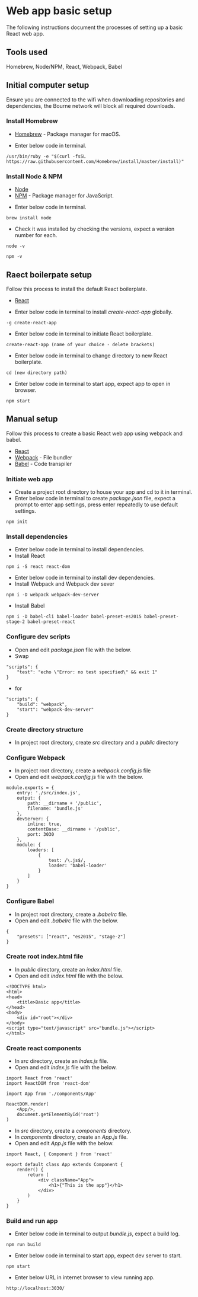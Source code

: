 # Web app basic setup

The following instructions document the processes of setting up a basic React web app.

## Tools used

Homebrew, Node/NPM, React, Webpack, Babel

## Initial computer setup

Ensure you are connected to the wifi when downloading repositories and dependencies, the Bourne network will block all required downloads.

### Install Homebrew

* [Homebrew](https://brew.sh/) - Package manager for macOS.

- Enter below code in terminal.

```
/usr/bin/ruby -e "$(curl -fsSL https://raw.githubusercontent.com/Homebrew/install/master/install)"
``` 

### Install Node & NPM

* [Node](https://nodejs.org/en/)
* [NPM](https://www.npmjs.com/) - Package manager for JavaScript.

- Enter below code in terminal. 

```
brew install node
``` 

- Check it was installed by checking the versions, expect a version number for each. 

```
node -v
``` 
```
npm -v
``` 

## Raect boilerpate setup

Follow this process to install the default React boilerplate.

* [React](https://facebook.github.io/react/)

- Enter below code in terminal to install *create-react-app* globally.

```
-g create-react-app
``` 

- Enter below code in terminal to initiate React boilerplate.

```
create-react-app (name of your choice - delete brackets)
``` 

- Enter below code in terminal to change directory to new React boilerplate.

```
cd (new directory path)
```

- Enter below code in terminal to start app, expect app to open in browser.

```
npm start
```

## Manual setup

Follow this process to create a basic React web app using webpack and babel.

* [React](https://facebook.github.io/react/)
* [Webpack](https://webpack.js.org/) - File bundler
* [Babel](https://babeljs.io/) - Code transpiler

### Initiate web app

- Create a project root directory to house your app and cd to it in terminal.
- Enter below code in terminal to create *package.json* file, expect a prompt to enter app settings, press enter repeatedly to use default settings.

```
npm init
```

### Install dependencies

- Enter below code in terminal to install dependencies.
- Install React

```
npm i -S react react-dom
```

- Enter below code in terminal to install dev dependencies.
- Install Webpack and Webpack dev sever

```
npm i -D webpack webpack-dev-server
```

- Install Babel

```
npm i -D babel-cli babel-loader babel-preset-es2015 babel-preset-stage-2 babel-preset-react
```

### Configure dev scripts

- Open and edit *package.json* file with the below.
- Swap

```
"scripts": {
	"test": "echo \"Error: no test specified\" && exit 1"
}
```

- for

```
"scripts": {
	"build": "webpack",
	"start": "webpack-dev-server"
}
```

### Create directory structure

- In project root directory, create *src* directory and a *public* directory

### Configure Webpack

- In project root directory, create a *webpack.config.js* file
- Open and edit *webpack.config.js* file with the below.

```
module.exports = {
	entry: './src/index.js',
	output: {
		path: __dirname + '/public',
		filename: 'bundle.js'
	},
	devServer: {
		inline: true,
		contentBase: __dirname + '/public',
		port: 3030
	},
	module: {
		loaders: [
			{
				test: /\.js$/,
				loader: 'babel-loader'
			}
		]
	}
} 
```

### Configure Babel

- In project root directory, create a *.babelrc* file.
- Open and edit *.babelrc* file with the below.

```
{
	"presets": ["react", "es2015", "stage-2"]
} 
```

### Create root index.html file

- In *public* directory, create an *index.html* file.
- Open and edit *index.html* file with the below.

```
<!DOCTYPE html>
<html>
<head>
	<title>Basic app</title>
</head>
<body>
	<div id="root"></div>
</body>
<script type="text/javascript" src="bundle.js"></script>
</html> 
```

### Create react components

- In *src* directory, create an *index.js* file.
- Open and edit *index.js* file with the below.

```
import React from 'react'
import ReactDOM from 'react-dom'

import App from './components/App'

ReactDOM.render(
	<App/>,
	document.getElementById('root')	
)
```
- In *src* directory, create a *components* directory.
- In *components* directory, create an *App.js* file.
- Open and edit *App.js* file with the below.

```
import React, { Component } from 'react'

export default class App extends Component {
	render() {
		return (
			<div className="App">
				<h1>{"This is the app"}</h1>
			</div>
		)
	}
} 
```

### Build and run app
- Enter below code in terminal to output *bundle.js*, expect a build log.

```
npm run build
```

- Enter below code in terminal to start app, expect dev server to start.

```
npm start 
```

- Enter below URL in internet browser to view running app.

```
http://localhost:3030/ 
```